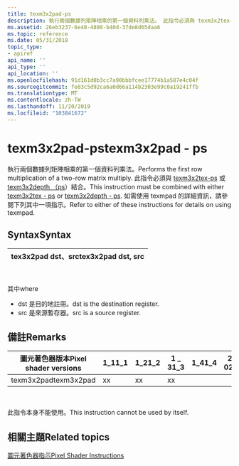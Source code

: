 ```yaml
---
title: texm3x2pad-ps
description: 執行兩個數據列矩陣相乘的第一個資料列乘法。 此指令必須與 texm3x2tex-ps 或 texm3x2depth （ps）結合。 如需使用 texmpad 的詳細資訊，請參閱下列其中一項指示。
ms.assetid: 26eb3237-6e48-4880-b40d-37de8d65daa6
ms.topic: reference
ms.date: 05/31/2018
topic_type:
- apiref
api_name: ''
api_type: ''
api_location: ''
ms.openlocfilehash: 91d161d0b3cc7a90bbbfcee17774b1a587e4c04f
ms.sourcegitcommit: fe03c5d92ca6a0d66a114b2303e99c0a19241ffb
ms.translationtype: MT
ms.contentlocale: zh-TW
ms.lasthandoff: 11/20/2019
ms.locfileid: "103841672"
---
```

# <a name="texm3x2pad---ps"></a><span data-ttu-id="c7c9b-105">texm3x2pad-ps</span><span class="sxs-lookup"><span data-stu-id="c7c9b-105">texm3x2pad - ps</span></span>

<span data-ttu-id="c7c9b-106">執行兩個數據列矩陣相乘的第一個資料列乘法。</span><span class="sxs-lookup"><span data-stu-id="c7c9b-106">Performs the first row multiplication of a two-row matrix multiply.</span></span> <span data-ttu-id="c7c9b-107">此指令必須與 [texm3x2tex-ps](texm3x2tex---ps.md) 或 [texm3x2depth （ps](texm3x2depth---ps.md)）結合。</span><span class="sxs-lookup"><span data-stu-id="c7c9b-107">This instruction must be combined with either [texm3x2tex - ps](texm3x2tex---ps.md) or [texm3x2depth - ps](texm3x2depth---ps.md).</span></span> <span data-ttu-id="c7c9b-108">如需使用 texmpad 的詳細資訊，請參閱下列其中一項指示。</span><span class="sxs-lookup"><span data-stu-id="c7c9b-108">Refer to either of these instructions for details on using texmpad.</span></span>

## <a name="syntax"></a><span data-ttu-id="c7c9b-109">Syntax</span><span class="sxs-lookup"><span data-stu-id="c7c9b-109">Syntax</span></span>



| <span data-ttu-id="c7c9b-110">tex3x2pad dst、src</span><span class="sxs-lookup"><span data-stu-id="c7c9b-110">tex3x2pad dst, src</span></span> |
|--------------------|



 

<span data-ttu-id="c7c9b-111">其中</span><span class="sxs-lookup"><span data-stu-id="c7c9b-111">where</span></span>

-   <span data-ttu-id="c7c9b-112">dst 是目的地註冊。</span><span class="sxs-lookup"><span data-stu-id="c7c9b-112">dst is the destination register.</span></span>
-   <span data-ttu-id="c7c9b-113">src 是來源暫存器。</span><span class="sxs-lookup"><span data-stu-id="c7c9b-113">src is a source register.</span></span>

## <a name="remarks"></a><span data-ttu-id="c7c9b-114">備註</span><span class="sxs-lookup"><span data-stu-id="c7c9b-114">Remarks</span></span>



| <span data-ttu-id="c7c9b-115">圖元著色器版本</span><span class="sxs-lookup"><span data-stu-id="c7c9b-115">Pixel shader versions</span></span> | <span data-ttu-id="c7c9b-116">1\_1</span><span class="sxs-lookup"><span data-stu-id="c7c9b-116">1\_1</span></span> | <span data-ttu-id="c7c9b-117">1\_2</span><span class="sxs-lookup"><span data-stu-id="c7c9b-117">1\_2</span></span> | <span data-ttu-id="c7c9b-118">1 \_ 3</span><span class="sxs-lookup"><span data-stu-id="c7c9b-118">1\_3</span></span> | <span data-ttu-id="c7c9b-119">1\_4</span><span class="sxs-lookup"><span data-stu-id="c7c9b-119">1\_4</span></span> | <span data-ttu-id="c7c9b-120">2 \_ 0</span><span class="sxs-lookup"><span data-stu-id="c7c9b-120">2\_0</span></span> | <span data-ttu-id="c7c9b-121">2 \_ x</span><span class="sxs-lookup"><span data-stu-id="c7c9b-121">2\_x</span></span> | <span data-ttu-id="c7c9b-122">2個 \_ sw</span><span class="sxs-lookup"><span data-stu-id="c7c9b-122">2\_sw</span></span> | <span data-ttu-id="c7c9b-123">3 \_ 0</span><span class="sxs-lookup"><span data-stu-id="c7c9b-123">3\_0</span></span> | <span data-ttu-id="c7c9b-124">3個 \_ sw</span><span class="sxs-lookup"><span data-stu-id="c7c9b-124">3\_sw</span></span> |
|-----------------------|------|------|------|------|------|------|-------|------|-------|
| <span data-ttu-id="c7c9b-125">texm3x2pad</span><span class="sxs-lookup"><span data-stu-id="c7c9b-125">texm3x2pad</span></span>            | <span data-ttu-id="c7c9b-126">x</span><span class="sxs-lookup"><span data-stu-id="c7c9b-126">x</span></span>    | <span data-ttu-id="c7c9b-127">x</span><span class="sxs-lookup"><span data-stu-id="c7c9b-127">x</span></span>    | <span data-ttu-id="c7c9b-128">x</span><span class="sxs-lookup"><span data-stu-id="c7c9b-128">x</span></span>    |      |      |      |       |      |       |



 

<span data-ttu-id="c7c9b-129">此指令本身不能使用。</span><span class="sxs-lookup"><span data-stu-id="c7c9b-129">This instruction cannot be used by itself.</span></span>

## <a name="related-topics"></a><span data-ttu-id="c7c9b-130">相關主題</span><span class="sxs-lookup"><span data-stu-id="c7c9b-130">Related topics</span></span>

<dl> <dt>

[<span data-ttu-id="c7c9b-131">圖元著色器指示</span><span class="sxs-lookup"><span data-stu-id="c7c9b-131">Pixel Shader Instructions</span></span>](dx9-graphics-reference-asm-ps-instructions.md)
</dt> </dl>

 

 




